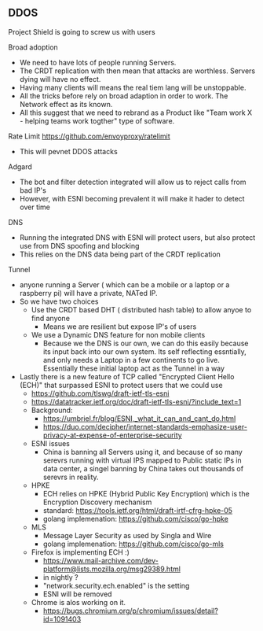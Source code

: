 ## DDOS

Project Shield is going to screw us with users

Broad adoption
- We need to have lots of people running Servers.
- The CRDT replication with then mean that attacks are worthless. Servers dying will have no effect.
- Having many clients will means the real tiem lang will be unstoppable.
- All the tricks before rely on broad adaption in order to work. The Network effect as its known.
- All this suggest that we need to rebrand as a Product like "Team work X - helping teams work togther" type of software.

Rate Limit
https://github.com/envoyproxy/ratelimit
- This will pevnet DDOS attacks

Adgard
- The bot and filter detection integrated will allow us to reject calls from bad IP's
- However, with ESNI becoming prevalent it will make it hader to detect over time

DNS
- Running the integrated DNS with ESNI will protect users, but also protect use from DNS spoofing and blocking
- This relies on the DNS data being part of the CRDT replication

Tunnel
- anyone running a Server ( which can be a mobile or a laptop or a raspberry pi) will have a private, NATed IP.
- So we have two choices
    - Use the CRDT based DHT ( distributed hash table) to allow anyoe to find anyone
        - Means we are resilient but expose IP's of users
    - We use a Dynamic DNS feature for non mobile clients
        - Because we the DNS is our own, we can do this easily because its input back into our own system. Its self reflecting essntially, and only needs a Laptop in a few continents to go live. Essentially these initial laptop act as the Tunnel in a way
- Lastly there is a new feature of TCP called "Encrypted Client Hello (ECH)" that surpassed ESNI to protect users that we could use
    - https://github.com/tlswg/draft-ietf-tls-esni
    - https://datatracker.ietf.org/doc/draft-ietf-tls-esni/?include_text=1
    - Background:
        - https://umbriel.fr/blog/ESNI,_what_it_can_and_cant_do.html
        - https://duo.com/decipher/internet-standards-emphasize-user-privacy-at-expense-of-enterprise-security
    - ESNI issues
        - China is banning all Servers using it, and because of so many serevrs running with virtual IPS mapped to Public static IPs in data center, a singel banning by China takes out thousands of serevrs in reality.
    - HPKE
        - ECH relies on HPKE (Hybrid Public Key Encryption) which is the Encryption Discovery mechanism
        - standard: https://tools.ietf.org/html/draft-irtf-cfrg-hpke-05
        - golang implemenation: https://github.com/cisco/go-hpke
    - MLS
        - Message Layer Security as used by Singla and Wire
        - golang implemenation: https://github.com/cisco/go-mls
    - Firefox is implementing ECH :)
        - https://www.mail-archive.com/dev-platform@lists.mozilla.org/msg29389.html
        - in nightly ?
        - "network.security.ech.enabled" is the setting
        - ESNI will be removed
    - Chrome is alos working on it.
        - https://bugs.chromium.org/p/chromium/issues/detail?id=1091403
